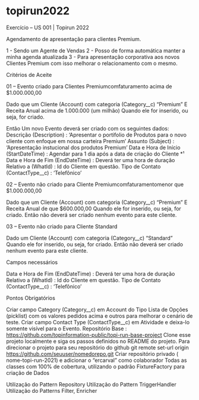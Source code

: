 # topirun2022
Exercício – US 001 | Topirun 2022

Agendamento de apresentação para clientes Premium.

1 - Sendo um Agente de Vendas
2 - Posso de forma automática manter a minha agenda atualizada
3 - Para apresentação corporativa aos novos Clientes Premium com isso melhorar o relacionamento com o mesmo.

Critérios de Aceite

01 – Evento criado para Clientes Premiumcomfaturamento acima de $1.000.000,00

Dado que um Cliente (Account) com categoria (Category__c) “Premium” E Receita Anual acima de 1.000.000 (um milhão)
Quando ele for inserido, ou seja, for criado.

Então Um novo Evento deverá ser criado com os seguintes dados:
  Descrição (Description) : ‘Apresentar o portifolio de Produtos para o novo cliente com enfoque em nossa carteira Premium’
  Assunto (Subject) : ‘Apresentação instucional dos produtos Premium’
  Data e Hora de Início (StartDateTime) : Agendar para 1 dia após a data de criação do Cliente *¹
  Data e Hora de Fim (EndDateTime) : Deverá ter uma hora de duração
  Relativo a (WhatId) : Id do Cliente em questão.
  Tipo de Contato (ContactType__c) : ‘Telefônico’
  

02 – Evento não criado para Cliente Premiumcomfaturamentomenor que $1.000.000,00

Dado que um Cliente (Account) com categoria (Category__c) “Premium” E Receita Anual de que $600.000,00
Quando ele for inserido, ou seja, for criado.
Então não deverá ser criado nenhum evento para este cliente.

03 – Evento não criado para Cliente Standard

Dado um Cliente (Account) com categoria (Category__c) “Standard”
Quando ele for inserido, ou seja, for criado.
Então não deverá ser criado nenhum evento para este cliente.

Campos necessários

Data e Hora de Fim (EndDateTime) : Deverá ter uma hora de duração
Relativo a (WhatId) : Id do Cliente em questão.
Tipo de Contato (ContactType__c) : ‘Telefônico’

Pontos Obrigatórios

Criar campo Category (Category__c) em Account do Tipo Lista de Opções (picklist) com os valores pedidos acima e outros para melhorar o cenário de teste.
Criar campo Contact Type (ContactType__c) em Atividade e deixa-lo somente visível para o Evento.
Repositório Base : https://github.com/topinformation-public/topi-run-base-project
Clone esse projeto localmente e siga os passos definidos no README do projeto.
Para direcionar o projeto para seu repositório do github
git remote set-url origin https://github.com/seuuser/nomedorepo.git
Criar repositório privado ( nome-topi-run-2021) e adicionar o “ercarval” como colaborador
Todas as classes com 100% de cobertura, utilizando o padrão FixtureFactory para criação de Dados

Utilização do Pattern Repository
Utilização do Pattern TriggerHandler
Utilização do Patterns Filter, Enricher
